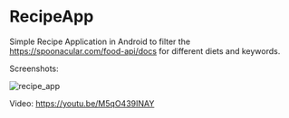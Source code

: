 # RecipeApp

Simple Recipe Application in Android to filter the https://spoonacular.com/food-api/docs for different diets and keywords.

Screenshots:

![recipe_app](https://user-images.githubusercontent.com/32542295/149130473-98fe5f23-c1e9-4b09-851a-a4011f5f2a17.jpg)


Video:
https://youtu.be/M5qO439INAY
